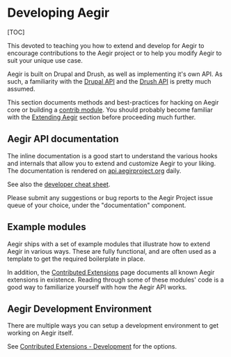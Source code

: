 Developing Aegir
================

[TOC]

This devoted to teaching you how to extend and develop for Aegir to encourage contributions to the Aegir project or to help you modify Aegir to suit your unique use case.

Aegir is built on Drupal and Drush, as well as implementing it's own API. As such, a familiarity with the [Drupal API](http://api.drupal.org) and the [Drush API](http://api.drush.org) is pretty much assumed.

This section documents methods and best-practices for hacking on Aegir core or building a [contrib module](extend/contrib.md). You should probably become familiar with the [Extending Aegir](/extend/) section before proceeding much further.

Aegir API documentation
-----------------------

The inline documentation is a good start to understand the various hooks and internals that allow you to extend and customize Aegir to your liking. The documentation is rendered on [api.aegirproject.org](http://api.aegirproject.org) daily.

See also the [developer cheat sheet](http://community.aegirproject.org/dev-cheat-sheet/).

Please submit any suggestions or bug reports to the Aegir Project issue queue of your choice, under the "documentation" component.


Example modules
---------------

Aegir ships with a set of example modules that illustrate how to extend Aegir in various ways. These are fully functional, and are often used as a template to get the required boilerplate in place.

In addition, the [Contributed Extensions](extend/contrib.md) page documents all known Aegir extensions in existence. Reading through some of these modules' code is a good way to familiarize yourself with how the Aegir API works.


Aegir Development Environment
-----------------------------

There are multiple ways you can setup a development environment to get working on Aegir itself.

See [Contributed Extensions - Development](extend/contrib.md#development) for the options.
